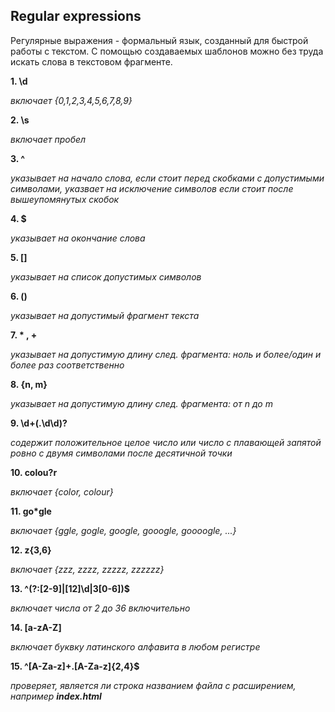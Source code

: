 ## Regular expressions

Регулярные выражения - формальный язык, созданный для быстрой работы с текстом. С помощью создаваемых шаблонов можно без труда искать слова в текстовом фрагменте.

**1. \d**

*включает {0,1,2,3,4,5,6,7,8,9}*

**2. \s**

*включает пробел*

**3. ^**

*указывает на начало слова, если стоит перед скобками с допустимыми символами,
указвает на исключение символов если стоит после вышеупомянутых скобок*

**4. $**

*указывает на окончание слова*

**5. []**

*указывает на список допустимых символов*

**6. ()**

*указывает на допустимый фрагмент текста*

**7. * , +**

*указывает на допустимую длину след. фрагмента: ноль и более/один и более раз соответственно*

**8. {n, m}**

*указывает на допустимую длину след. фрагмента: от n до m*

**9. \d+(\.\d\d)?**

*содержит положительное целое число или число с плавающей запятой ровно с двумя символами после десятичной точки*

**10. colou?r**

*включает {color, colour}*

**11. go*gle**

*включает {ggle, gogle, google, gooogle, goooogle, ...}*

**12. z{3,6}**

*включает {zzz, zzzz, zzzzz, zzzzzz}*

**13. ^(?:[2-9]|[12]\d|3[0-6])$**

*включает числа от 2 до 36 включительно*

**14. [a-zA-Z]**

*включает буквку латинского алфавита в любом регистре*

**15. ^[A-Za-z]+\.[A-Za-z]{2,4}$**

*проверяет, является ли строка названием файла с расширением, например **index.html***